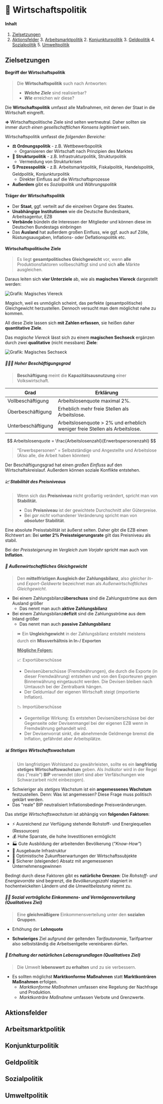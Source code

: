 # 🥈 Wirtschaftspolitik



#### Inhalt

1. [Zielsetzungen](#ziele)
2. [Aktionsfelder](#aktionsfelder)
   3. [Arbeitsmarktpolitik](#arbeit)
   2. [Konjunkturpolitik](#konjunktur)
   3. [Geldpolitik](#geld)
   4. [Sozialpolitik](#sozial)
   5. [Umweltpolitik](#umwelt)

## Zielsetzungen <a name="ziele"></a>

#### Begriff der Wirtschaftspolitik

> Die **Wirtschaftspolitik** such nach Antworten:
>
> - ***Welche Ziele*** sind realisierbar?
> - ***Wie*** erreichen wir diese?

Die **Wirtschaftspolitik** umfasst alle Maßnahmen, mit denen der Staat in die Wirtschaft eingreift.

**=>** Wirtschaftspolitische Ziele sind selten wertneutral. Daher sollten sie immer *durch einen gesellschaftlichen Konsens legitimiert* sein.

Wirtschaftspolitik umfasst die *folgenden Bereiche:*

- **⚖ Ordnungspolitik** - z.B. Wettbewerbspolitik
  - Organisieren der Wirtschaft nach Prinzipien des Marktes
- **🚚 Strukturpolitik** - z.B. Infrastrukturpolitik, Strukturpolitik
  - Vermeidung von Strukturkrisen
- **🔃 Prozesspolitik** - z.B. Arbeitsmarktpolitik, Fiskalpolitik, Handelspolitik, Geldpolitik, Konjunkturpolitik
  - Direkter Einfluss auf die Wirtschaftsprozesse
- **Außerdem** gibt es *Sozialpolitik* und *Währungspolitik*

#### Träger der Wirtschaftspolitik

- Der **Staat**, ggf. verteilt auf die einzelnen Organe des Staates.
- **Unabhängige Institutionen** wie die Deutsche Bundesbank, Arbeitsagentur, EZB
- **Verbände** bündeln die Interessen der Mitglieder und können diese im Deutschen Bundestags einbringen
- Das **Ausland** hat außerdem großen Einfluss, wie ggf. auch auf Zölle, Rüstungsausgaben, Inflations- oder Deflationspolitik etc.

#### Wirtschaftspolitische Ziele

> Es liegt **gesamtpolitisches Gleichgewicht** vor, wenn **alle** Produktionsfaktoren vollbeschäftigt sind und sich **alle** Märkte ausgleichen.

Daraus leiten sich **vier Unterziele** ab, wie als **magisches Viereck** dargestellt werden:

![Grafik: Magisches Viereck](https://upload.wikimedia.org/wikipedia/commons/thumb/2/23/Magisches_Viereck_der_Wirtschaftspolitik.svg/1024px-Magisches_Viereck_der_Wirtschaftspolitik.svg.png)

*Magisch*, weil es unmöglich scheint, das perfekte (gesamtpolitische) Gleichgewicht herzustellen. Dennoch versucht man dem möglichst nahe zu kommen.

All diese Ziele lassen sich **mit Zahlen erfassen**, sie heißen daher **quantitative Ziele**.

Das *magische Viereck* lässt sich zu einem **magischen Sechseck** ergänzen durch zwei **qualitative** (nicht messbare) **Ziele**:

![Grafik: Magisches Sechseck](https://www.gevestor.de/wp-content/uploads/2013/08/magisches-sechseck.jpg)

##### 👨🏻‍🔧 Hoher Beschäftigungsgrad

> **Beschäftigung** meint die **Kapazitätsausnutzung** einer Volkswirtschaft.

| Grad               | Erklärung                                                    |
| ------------------ | ------------------------------------------------------------ |
| Vollbeschäftigung  | Arbeitslosenquote maximal 2%.                                |
| Überbeschäftigung  | Erheblich mehr freie Stellen als Arbeitslose.                |
| Unterbeschäftigung | Arbeitslosenquote > 2% und erheblich weniger freie Stellen als Arbeitslose. |

$$
Arbeitslosenquote = \frac{Arbeitslosenzahl}{Erwerbspersonenzahl}
$$

> "Erwerbspersonen" = Selbstständige und Angestellte und Arbeitslose
> (Also alle, die Arbeit haben könnten)

Der Beschäftigungsgrad hat einen *großen Einfluss* auf den Wirtschaftskreislauf. Außerdem können soziale Konflikte entstehen.

##### 📈 Stabilität des Preisniveaus

> Wenn sich das **Preisniveau** nicht großartig verändert, spricht man von **Stabilität.**
>
> - Das **Preisniveau** ist der gewichtete Durchschnitt aller Güterpreise.
> - Bei *gar nicht* vorhandener Veränderung spricht man von ***absoluter* Stabilität**.

Eine absolute Preisstabilität ist äußerst selten. Daher gibt die EZB einen Richtwert an:
Bei **unter 2% Preissteigerungsrate** gilt das Preisniveau als stabil.

Bei der *Preissteigerung im Vergleich zum Vorjahr* spricht man auch von **Inflation**.

##### 🛫 Außenwirtschaftliches Gleichgewicht

> Den **mittelfristigen Ausgleich der Zahlungsbilanz**, also *gleicher In-* und *Export-Geldwerte* bezeichnet man als *Außenwirtschaftliches Gleichgewicht*.

- Bei einem Zahlungsbilanz**überschuss** sind die Zahlungsströme aus dem Ausland größer
  - Das nennt man auch **aktive Zahlungsbilanz**
- Bei einem Zahlungsbilanz**defizit** sind die Zahlungsströme aus dem Inland größer
  - Das nennt man auch **passive Zahlungsbilanz**

> ⏩ Ein **Ungleichgewicht** in der Zahlungsbilanz entsteht meistens durch ein **Missverhältnis in In-/ Exporten**
>
> <u>**Mögliche Folgen:**</u>
>
> 📈 Exportüberschüsse
>
> - Devisenüberschüsse (Fremdwährungen), die durch die Exporte (in dieser Fremdwährung) entstehen und von den Exporteuren gegen Binnenwährung eingetauscht werden. Die Devisen bleiben nach Umtausch bei der Zentralbank hängen.
> - Der Geldumlauf der eigenen Wirtschaft steigt (importierte Inflation).
>
> 📉 Importüberschüsse
>
> - Gegenteilige Wirkung: Es entstehen Devisenüberschüsse bei der Gegenseite oder Devisenmangel bei der eigenen EZB wenn in Fremdwährung gehandelt wird.
> - Der Devisenvorrat sinkt, die abnehmende Geldmenge bremst die Inflation, gefährdet aber Arbeitsplätze.

##### 📊 Stetiges Wirtschaftswachstum

> Um langfristigen Wohlstand zu gewährleisten, sollte es ein **langfristig stetiges Wirtschaftswachstum** geben. Als *Indikator* wird in der Regel das ("reale") **BIP** verwendet (dort sind aber Verfälschungen wie Schwarzarbeit nicht einbezogen).

- Schwieriger als *stetiges* Wachstum ist ein **angemessenes Wachstum** festzustellen. Denn: Was ist angemessen? Diese Frage muss politisch geklärt werden.
- Das "reale" BIP neutralisiert Inflationsbedinge Preisveränderungen.

Das *stetige Wirtschaftswachstum* ist abhängig von **folgenden Faktoren**:

- ⚡ Ausreichend zur Verfügung stehende Rohstoff- und Energiequellen (Ressourcen)
- 💰 Hohe Sparrate, die hohe Investitionen ermöglicht
- 🏭 Gute Ausbildung der arbeitenden Bevölkerung (*"Know-How"*)
- 🚆 Ausgebaute Infrastruktur
- 🧠 Optimistische Zukunftserwartungen der Wirtschaftssubjekte
- 🛒 Sicherer (steigender) Absatz mit angemessenen Unternehmensgewinnen

Bedingt durch diese Faktoren gibt es **natürliche Grenzen**: Die *Rohstoff- und Energievorräte* sind begrenzt, die *Bevölkerungszahl* stagniert in hochentwickelten Ländern und die *Umweltbelastung* nimmt zu.

##### 🕴🏻 Sozial verträgliche Einkommens- und Vermögensverteilung *(Qualitatives Ziel)*

> Eine **gleichmäßigere** Einkommensverteilung unter den **sozialen Gruppen**.

- Erhöhung der **Lohnquote**

- **Schwieriges** Ziel aufgrund der geltenden *Tarifautonomie*, Tarifpartner also selbstständig die Arbeitsentgelte vereinbaren dürfen.

##### 🌲 Erhaltung der natürlichen Lebensgrundlagen *(Qualitatives Ziel)*

> Die Umwelt **lebenswert zu erhalten** und zu sie verbessern.

- Es sollten möglichst **Marktkonforme Maßnahmen** statt **Marktkonträren Maßnahmen** erfolgen.
  - *Marktkonforme Maßnahmen* umfassen eine Regelung der Nachfrage und Produktion.
  - *Marktkonträre Maßnahme* umfassen Verbote und Grenzwerte.

## Aktionsfelder <a name="aktionsfelder"></a>



## Arbeitsmarktpolitik <a name="arbeit"></a>



## Konjunkturpolitik <a name="konjunktur"></a>



## Geldpolitik <a name="geld"></a>



## Sozialpolitik <a name="sozial"></a>



## Umweltpolitik <a name="umwelt"></a>

